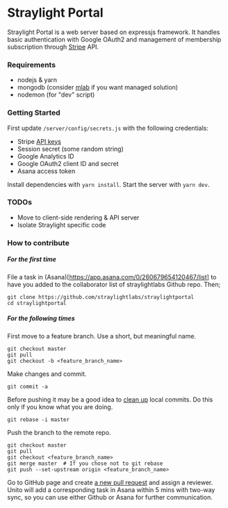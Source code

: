 # Straylight Portal

Straylight Portal is a web server based on expressjs framework. It handles
basic authentication with Google OAuth2 and management of membership
subscription through [Stripe](https://stripe.com/) API.

### Requirements

- nodejs & yarn
- mongodb (consider [mlab](https://www.mlab.com/) if you want managed solution)
- nodemon (for "dev" script)

### Getting Started

First update `/server/config/secrets.js` with the following credentials:
- Stripe [API keys](https://dashboard.stripe.com/account/apikeys)
- Session secret (some random string)
- Google Analytics ID
- Google OAuth2 client ID and secret
- Asana access token

Install dependencies with `yarn install`.
Start the server with `yarn dev`.

### TODOs

- Move to client-side rendering & API server
- Isolate Straylight specific code

### How to contribute

##### For the first time
File a task in (Asana)[https://app.asana.com/0/260679654120467/list] to have you added to the collaborator list of straylightlabs Github repo. Then;
```
git clone https://github.com/straylightlabs/straylightportal
cd straylightportal
```

##### For the following times
First move to a feature branch. Use a short, but meaningful name.
```
git checkout master
git pull
git checkout -b <feature_branch_name>
```

Make changes and commit.
```
git commit -a
```

Before pushing it may be a good idea to [clean up](https://www.atlassian.com/git/tutorials/rewriting-history#git-rebase) local commits. Do this only if you know what you are doing.
```
git rebase -i master
```

Push the branch to the remote repo.
```
git checkout master
git pull
git checkout <feature_branch_name>
git merge master  # If you chose not to git rebase
git push --set-upstream origin <feature_branch_name>
```

Go to GitHub page and create [a new pull request](https://github.com/straylightlabs/straylightportal/compare) and assign a reviewer. Unito will add a corresponding task in Asana within 5 mins with two-way sync, so you can use either Github or Asana for further communication.
